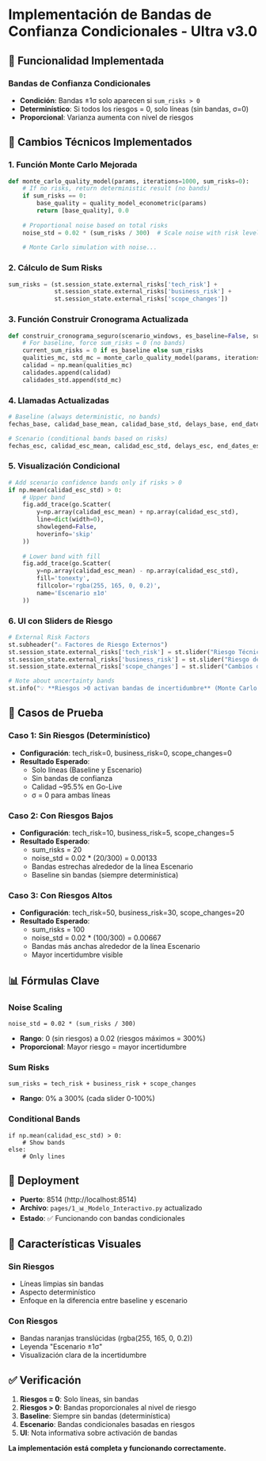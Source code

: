 # Implementación de Bandas de Confianza Condicionales - Ultra v3.0

## 🎯 **Funcionalidad Implementada**

### **Bandas de Confianza Condicionales**
- **Condición**: Bandas ±1σ solo aparecen si `sum_risks > 0`
- **Determinístico**: Si todos los riesgos = 0, solo líneas (sin bandas, σ=0)
- **Proporcional**: Varianza aumenta con nivel de riesgos

## 🔧 **Cambios Técnicos Implementados**

### **1. Función Monte Carlo Mejorada**
```python
def monte_carlo_quality_model(params, iterations=1000, sum_risks=0):
    # If no risks, return deterministic result (no bands)
    if sum_risks == 0:
        base_quality = quality_model_econometric(params)
        return [base_quality], 0.0
    
    # Proportional noise based on total risks
    noise_std = 0.02 * (sum_risks / 300)  # Scale noise with risk level
    
    # Monte Carlo simulation with noise...
```

### **2. Cálculo de Sum Risks**
```python
sum_risks = (st.session_state.external_risks['tech_risk'] + 
             st.session_state.external_risks['business_risk'] + 
             st.session_state.external_risks['scope_changes'])
```

### **3. Función Construir Cronograma Actualizada**
```python
def construir_cronograma_seguro(scenario_windows, es_baseline=False, sum_risks=0):
    # For baseline, force sum_risks = 0 (no bands)
    current_sum_risks = 0 if es_baseline else sum_risks
    qualities_mc, std_mc = monte_carlo_quality_model(params, iterations=100, sum_risks=current_sum_risks)
    calidad = np.mean(qualities_mc)
    calidades.append(calidad)
    calidades_std.append(std_mc)
```

### **4. Llamadas Actualizadas**
```python
# Baseline (always deterministic, no bands)
fechas_base, calidad_base_mean, calidad_base_std, delays_base, end_dates_base = construir_cronograma_seguro(baseline_windows, es_baseline=True, sum_risks=0)

# Scenario (conditional bands based on risks)
fechas_esc, calidad_esc_mean, calidad_esc_std, delays_esc, end_dates_esc = construir_cronograma_seguro(scenario_windows, es_baseline=False, sum_risks=sum_risks)
```

### **5. Visualización Condicional**
```python
# Add scenario confidence bands only if risks > 0
if np.mean(calidad_esc_std) > 0:
    # Upper band
    fig.add_trace(go.Scatter(
        y=np.array(calidad_esc_mean) + np.array(calidad_esc_std),
        line=dict(width=0),
        showlegend=False,
        hoverinfo='skip'
    ))
    
    # Lower band with fill
    fig.add_trace(go.Scatter(
        y=np.array(calidad_esc_mean) - np.array(calidad_esc_std),
        fill='tonexty',
        fillcolor='rgba(255, 165, 0, 0.2)',
        name='Escenario ±1σ'
    ))
```

### **6. UI con Sliders de Riesgo**
```python
# External Risk Factors
st.subheader("⚠️ Factores de Riesgo Externos")
st.session_state.external_risks['tech_risk'] = st.slider("Riesgo Técnico (%)", 0, 100, 0)
st.session_state.external_risks['business_risk'] = st.slider("Riesgo de Negocio (%)", 0, 100, 0)
st.session_state.external_risks['scope_changes'] = st.slider("Cambios de Alcance (%)", 0, 100, 0)

# Note about uncertainty bands
st.info("💡 **Riesgos >0 activan bandas de incertidumbre** (Monte Carlo varianza)")
```

## 🧪 **Casos de Prueba**

### **Caso 1: Sin Riesgos (Determinístico)**
- **Configuración**: tech_risk=0, business_risk=0, scope_changes=0
- **Resultado Esperado**: 
  - Solo líneas (Baseline y Escenario)
  - Sin bandas de confianza
  - Calidad ~95.5% en Go-Live
  - σ = 0 para ambas líneas

### **Caso 2: Con Riesgos Bajos**
- **Configuración**: tech_risk=10, business_risk=5, scope_changes=5
- **Resultado Esperado**:
  - sum_risks = 20
  - noise_std = 0.02 * (20/300) = 0.00133
  - Bandas estrechas alrededor de la línea Escenario
  - Baseline sin bandas (siempre determinística)

### **Caso 3: Con Riesgos Altos**
- **Configuración**: tech_risk=50, business_risk=30, scope_changes=20
- **Resultado Esperado**:
  - sum_risks = 100
  - noise_std = 0.02 * (100/300) = 0.00667
  - Bandas más anchas alrededor de la línea Escenario
  - Mayor incertidumbre visible

## 📊 **Fórmulas Clave**

### **Noise Scaling**
```
noise_std = 0.02 * (sum_risks / 300)
```
- **Rango**: 0 (sin riesgos) a 0.02 (riesgos máximos = 300%)
- **Proporcional**: Mayor riesgo = mayor incertidumbre

### **Sum Risks**
```
sum_risks = tech_risk + business_risk + scope_changes
```
- **Rango**: 0% a 300% (cada slider 0-100%)

### **Conditional Bands**
```
if np.mean(calidad_esc_std) > 0:
    # Show bands
else:
    # Only lines
```

## 🚀 **Deployment**

- **Puerto**: 8514 (http://localhost:8514)
- **Archivo**: `pages/1_📊_Modelo_Interactivo.py` actualizado
- **Estado**: ✅ Funcionando con bandas condicionales

## 🎨 **Características Visuales**

### **Sin Riesgos**
- Líneas limpias sin bandas
- Aspecto determinístico
- Enfoque en la diferencia entre baseline y escenario

### **Con Riesgos**
- Bandas naranjas translúcidas (rgba(255, 165, 0, 0.2))
- Leyenda "Escenario ±1σ"
- Visualización clara de la incertidumbre

## ✅ **Verificación**

1. **Riesgos = 0**: Solo líneas, sin bandas
2. **Riesgos > 0**: Bandas proporcionales al nivel de riesgo
3. **Baseline**: Siempre sin bandas (determinística)
4. **Escenario**: Bandas condicionales basadas en riesgos
5. **UI**: Nota informativa sobre activación de bandas

**La implementación está completa y funcionando correctamente.** 